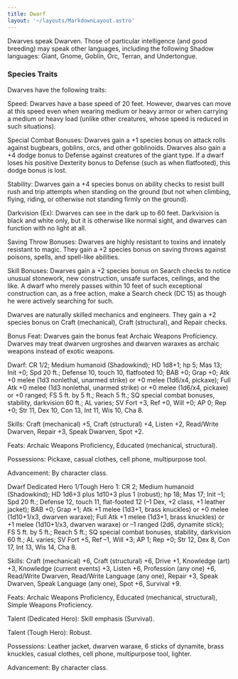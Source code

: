 ```yaml
---
title: Dwarf
layout: '~/layouts/MarkdownLayout.astro'
---
```

Dwarves speak Dwarven. Those of particular intelligence (and good breeding)
may speak other languages, including the following Shadow languages: Giant,
Gnome, Goblin, Orc, Terran, and Undertongue.

###  Species Traits

Dwarves have the following traits:

Speed: Dwarves have a base speed of 20 feet. However, dwarves can move at this
speed even when wearing medium or heavy armor or when carrying a medium or
heavy load (unlike other creatures, whose speed is reduced in such
situations).

Special Combat Bonuses: Dwarves gain a +1 species bonus on attack rolls
against bugbears, goblins, orcs, and other goblinoids. Dwarves also gain a +4
dodge bonus to Defense against creatures of the giant type. If a dwarf loses
his positive Dexterity bonus to Defense (such as when flatfooted), this dodge
bonus is lost.

Stability: Dwarves gain a +4 species bonus on ability checks to resist bulll
rush and trip attempts when standing on the ground (but not when climbing,
flying, riding, or otherwise not standing firmly on the ground).

Darkvision (Ex): Dwarves can see in the dark up to 60 feet. Darkvision is
black and white only, but it is otherwise like normal sight, and dwarves can
function with no light at all.

Saving Throw Bonuses: Dwarves are highly resistant to toxins and innately
resistant to magic. They gain a +2 species bonus on saving throws against
poisons, spells, and spell-like abilities.

Skill Bonuses: Dwarves gain a +2 species bonus on Search checks to notice
unusual stonework, new construction, unsafe surfaces, ceilings, and the like.
A dwarf who merely passes within 10 feet of such exceptional construction can,
as a free action, make a Search check (DC 15) as though he were actively
searching for such.

Dwarves are naturally skilled mechanics and engineers. They gain a +2 species
bonus on Craft (mechanical), Craft (structural), and Repair checks.

Bonus Feat: Dwarves gain the bonus feat Archaic Weapons Proficiency. Dwarves
may treat dwarven urgroshes and dwarven waraxes as archaic weapons instead of
exotic weapons.

Dwarf: CR 1/2; Medium humanoid (Shadowkind); HD 1d8+1; hp 5; Mas 13; Init +0;
Spd 20 ft.; Defense 10, touch 10, flatfooted 10; BAB +0; Grap +0; Atk +0 melee
(1d3 nonlethal, unarmed strike) or +0 melee (1d6/x4, pickaxe); Full Atk +0
melee (1d3 nonlethal, unarmed strike) or +0 melee (1d6/x4, pickaxe) or +0
ranged; FS 5 ft. by 5 ft.; Reach 5 ft.; SQ special combat bonuses, stability,
darkvision 60 ft.; AL varies; SV Fort +3, Ref +0, Will +0; AP 0; Rep +0; Str
11, Dex 10, Con 13, Int 11, Wis 10, Cha 8.

Skills: Craft (mechanical) +5, Craft (structural) +4, Listen +2, Read/Write
Dwarven, Repair +3, Speak Dwarven, Spot +2.

Feats: Archaic Weapons Proficiency, Educated (mechanical, structural).

Possessions: Pickaxe, casual clothes, cell phone, multipurpose tool.

Advancement: By character class.

Dwarf Dedicated Hero 1/Tough Hero 1: CR 2; Medium humanoid (Shadowkind); HD
1d6+3 plus 1d10+3 plus 1 (robust); hp 18; Mas 17; Init –1; Spd 20 ft.; Defense
12, touch 11, flat-footed 12 (–1 Dex, +2 class, +1 leather jacket); BAB +0;
Grap +1; Atk +1 melee (1d3+1, brass knuckles) or +0 melee (1d10+1/x3, dwarven
waraxe); Full Atk +1 melee (1d3+1, brass knuckles) or +1 melee (1d10+1/x3,
dwarven waraxe) or –1 ranged (2d6, dynamite stick); FS 5 ft. by 5 ft.; Reach 5
ft.; SQ special combat bonuses, stability, darkvision 60 ft.; AL varies; SV
Fort +5, Ref –1, Will +3; AP 1; Rep +0; Str 12, Dex 8, Con 17, Int 13, Wis 14,
Cha 8.

Skills: Craft (mechanical) +6, Craft (structural) +6, Drive +1, Knowledge
(art) +3, Knowledge (current events) +3, Listen +6, Profession (any one) +6,
Read/Write Dwarven, Read/Write Language (any one), Repair +3, Speak Dwarven,
Speak Language (any one), Spot +6, Survival +9.

Feats: Archaic Weapons Proficiency, Educated (mechanical, structural), Simple
Weapons Proficiency.

Talent (Dedicated Hero): Skill emphasis (Survival).

Talent (Tough Hero): Robust.

Possessions: Leather jacket, dwarven waraxe, 6 sticks of dynamite, brass
knuckles, casual clothes, cell phone, multipurpose tool, lighter.

Advancement: By character class.

